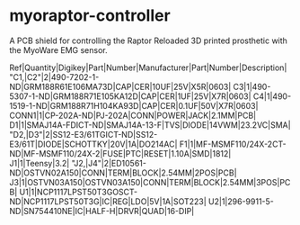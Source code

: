 # myoraptor-controller
A PCB shield for controlling the Raptor Reloaded 3D printed prosthetic with the MyoWare EMG sensor.

Ref|Quantity|Digikey|Part|Number|Manufacturer|Part|Number|Description|
"C1,|C2"|2|490-7202-1-ND|GRM188R61E106MA73D|CAP|CER|10UF|25V|X5R|0603|
C3|1|490-5307-1-ND|GRM188R71E105KA12D|CAP|CER|1UF|25V|X7R|0603|
C4|1|490-1519-1-ND|GRM188R71H104KA93D|CAP|CER|0.1UF|50V|X7R|0603|
CONN1|1|CP-202A-ND|PJ-202A|CONN|POWER|JACK|2.1MM|PCB|
D1|1|SMAJ14A-FDICT-ND|SMAJ14A-13-F|TVS|DIODE|14VWM|23.2VC|SMA|
"D2,|D3"|2|SS12-E3/61TGICT-ND|SS12-E3/61T|DIODE|SCHOTTKY|20V|1A|DO214AC|
F1|1|MF-MSMF110/24X-2CT-ND|MF-MSMF110/24X-2|FUSE|PTC|RESET|1.10A|SMD|1812|
J1|1|Teensy|3.2|
"J2,|J4"|2|ED10561-ND|OSTVN02A150|CONN|TERM|BLOCK|2.54MM|2POS|PCB|
J3|1|OSTVN03A150|OSTVN03A150|CONN|TERM|BLOCK|2.54MM|3POS|PCB|
U1|1|NCP1117LPST50T3GOSCT-ND|NCP1117LPST50T3G|IC|REG|LDO|5V|1A|SOT223|
U2|1|296-9911-5-ND|SN754410NE|IC|HALF-H|DRVR|QUAD|16-DIP|

